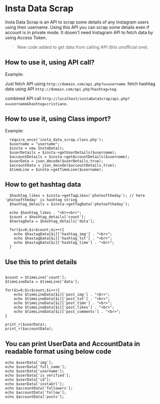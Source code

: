 # Insta Data Scrap
Insta Data Scrap is an API to scrap some details of any Instagram users using their username. Using this API you can scrap some details even if account is in private mode. It dosen't need Instagram API to fetch data by using Access Token.

>New code added to get data from calling API (this unofficial one).

## How to use it, using API call?
Example:

Just fetch API using ```http://domain.com/api.php?u=username```.
fetch hashtag data using API ```http://domain.com/api.php?hashtag=tag```.

combined API call  ```http://localhost/instaDataScrap/api.php?u=username&hashtag=cristiano```.

## How to use it, using Class import?
Example: 
```
  require_once('insta_data_scrap.class.php');
  $username = "username";
  $insta = new InstaData();
  $userDetails = $insta->getUserDetails($username);
  $accountDetails = $insta->getAccountDetails($username);
  $userData = json_decode($userDetails,true);
  $accountData = json_decode($accountDetails,true);
  $timeLine = $insta->getTimeLine($username);
```

## How to get hashtag data

```
  $hashtag_likes = $insta->getTagLikes('photooftheday'); // here 'photooftheday' is hashtag string
  $hashtag_details = $insta->getTagData('photooftheday');
  
  echo $hashtag_likes . "<br><br>";
  $count = $hashtag_details['count'];
  $hastagData = $hashtag_details['data'];

  for($i=0;$i<$count;$i++){
    echo $hastagData[$i]['hashtag_img'] . "<br>";
    echo $hastagData[$i]['hashtag_txt'] . "<br>";
    echo $hastagData[$i]['hashtag_time'] . "<br>";
  }
```
  
## Use this to print details
  ```
  
  $count = $timeLine['count'];
  $timeLineData = $timeLine['data'];

  for($i=0;$i<$count;$i++){
      echo $timeLineData[$i]['post_img'] . "<br>";
      echo $timeLineData[$i]['post_txt'] . "<br>";
      echo $timeLineData[$i]['post_time'] . "<br>";
      echo $timeLineData[$i]['post_likes'] . "<br>";
      echo $timeLineData[$i]['post_comments'] . "<br>";
  }
  
  print_r($userData);
  print_r($accountData);
  ```
  
## You can print UserData and AccountData in readable format using below code
  ```
  echo $userData['img'];
  echo $userData['full_name'];
  echo $userData['username'];
  echo $userData['is_verified'];
  echo $userData['id'];
  echo $userData['instaUrl'];
  echo $accountData['followers'];
  echo $accountData['follow'];
  echo $accountData['posts'];
  ```
